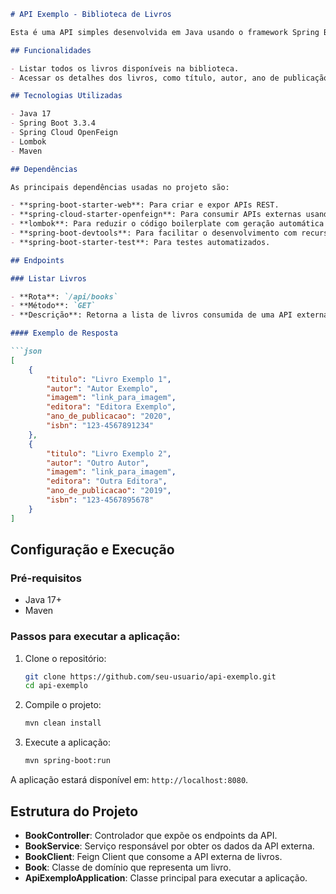 ```md
# API Exemplo - Biblioteca de Livros

Esta é uma API simples desenvolvida em Java usando o framework Spring Boot. A API consome dados de uma API externa de livros utilizando Feign Client e os disponibiliza através de endpoints REST.

## Funcionalidades

- Listar todos os livros disponíveis na biblioteca.
- Acessar os detalhes dos livros, como título, autor, ano de publicação, editora, ISBN, e imagem.

## Tecnologias Utilizadas

- Java 17
- Spring Boot 3.3.4
- Spring Cloud OpenFeign
- Lombok
- Maven

## Dependências

As principais dependências usadas no projeto são:

- **spring-boot-starter-web**: Para criar e expor APIs REST.
- **spring-cloud-starter-openfeign**: Para consumir APIs externas usando Feign Client.
- **lombok**: Para reduzir o código boilerplate com geração automática de construtores, getters, setters, etc.
- **spring-boot-devtools**: Para facilitar o desenvolvimento com recursos de reinicialização automática.
- **spring-boot-starter-test**: Para testes automatizados.

## Endpoints

### Listar Livros

- **Rota**: `/api/books`
- **Método**: `GET`
- **Descrição**: Retorna a lista de livros consumida de uma API externa.

#### Exemplo de Resposta

```json
[
    {
        "titulo": "Livro Exemplo 1",
        "autor": "Autor Exemplo",
        "imagem": "link_para_imagem",
        "editora": "Editora Exemplo",
        "ano_de_publicacao": "2020",
        "isbn": "123-4567891234"
    },
    {
        "titulo": "Livro Exemplo 2",
        "autor": "Outro Autor",
        "imagem": "link_para_imagem",
        "editora": "Outra Editora",
        "ano_de_publicacao": "2019",
        "isbn": "123-4567895678"
    }
]
```

## Configuração e Execução

### Pré-requisitos

- Java 17+
- Maven

### Passos para executar a aplicação:

1. Clone o repositório:
   ```bash
   git clone https://github.com/seu-usuario/api-exemplo.git
   cd api-exemplo
   ```

2. Compile o projeto:
   ```bash
   mvn clean install
   ```

3. Execute a aplicação:
   ```bash
   mvn spring-boot:run
   ```

A aplicação estará disponível em: `http://localhost:8080`.

## Estrutura do Projeto

- **BookController**: Controlador que expõe os endpoints da API.
- **BookService**: Serviço responsável por obter os dados da API externa.
- **BookClient**: Feign Client que consome a API externa de livros.
- **Book**: Classe de domínio que representa um livro.
- **ApiExemploApplication**: Classe principal para executar a aplicação.
